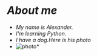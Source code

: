 # _About me_

+ *My name is Alexander.*
+ *I'm learning Python.*
+ *I have a dog.Here is his photo*
+ ![photo](https://pp.userapi.com/c637327/v637327216/31a48/9-3QQ5yiuNo.jpg)*